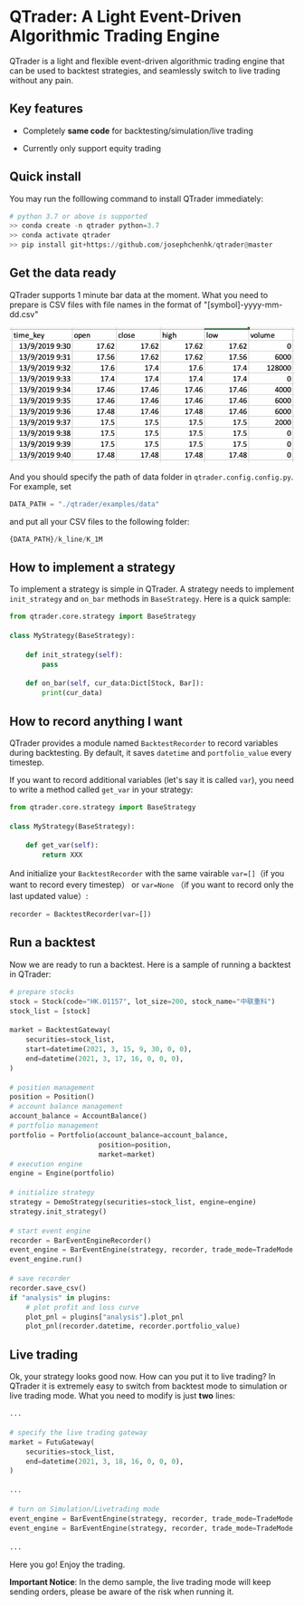 # QTrader: A Light Event-Driven Algorithmic Trading Engine

QTrader is a light and flexible event-driven algorithmic trading engine that can be used to backtest strategies, 
and seamlessly switch to live trading without any pain.

## Key features

* Completely **same code** for backtesting/simulation/live trading 

* Currently only support equity trading

## Quick install

You may run the folllowing command to install QTrader immediately:

```python
# python 3.7 or above is supported
>> conda create -n qtrader python=3.7
>> conda activate qtrader
>> pip install git+https://github.com/josephchenhk/qtrader@master
```

## Get the data ready

QTrader supports 1 minute bar data at the moment. What you need to prepare is CSV files with file names in the format of 
"[symbol]-yyyy-mm-dd.csv"

![alt text](./contents/bar_data_sample.png "bar data sample")

And you should specify the path of data folder in `qtrader.config.config.py`. For example, set

```python
DATA_PATH = "./qtrader/examples/data" 
```

and put all your CSV files to the following folder:

```python
{DATA_PATH}/k_line/K_1M
```

## How to implement a strategy

To implement a strategy is simple in QTrader. A strategy needs to implement `init_strategy` and `on_bar` methods in 
`BaseStrategy`. Here is a quick sample:

```python
from qtrader.core.strategy import BaseStrategy

class MyStrategy(BaseStrategy):

    def init_strategy(self):
        pass
        
    def on_bar(self, cur_data:Dict[Stock, Bar]):
        print(cur_data)
```

        
## How to record anything I want

QTrader provides a module named `BacktestRecorder` to record variables during backtesting. By default, it saves `datetime` 
and `portfolio_value` every timestep. 

If you want to record additional variables (let's say it is called `var`), you need to write a method called `get_var` in your strategy:

```python
from qtrader.core.strategy import BaseStrategy

class MyStrategy(BaseStrategy):

    def get_var(self):
        return XXX
```

And initialize your `BacktestRecorder` with the same vairable `var=[]`（if you want to record every timestep） or `var=None`
（if you want to record only the last updated value）:

```python
recorder = BacktestRecorder(var=[])
```
    
## Run a backtest

Now we are ready to run a backtest. Here is a sample of running a backtest in QTrader:

```python
# prepare stocks
stock = Stock(code="HK.01157", lot_size=200, stock_name="中联重科")
stock_list = [stock]

market = BacktestGateway(
    securities=stock_list,
    start=datetime(2021, 3, 15, 9, 30, 0, 0),
    end=datetime(2021, 3, 17, 16, 0, 0, 0),
)

# position management
position = Position()
# account balance management
account_balance = AccountBalance()
# portfolio management
portfolio = Portfolio(account_balance=account_balance,
                      position=position,
                      market=market)
# execution engine
engine = Engine(portfolio)

# initialize strategy
strategy = DemoStrategy(securities=stock_list, engine=engine)
strategy.init_strategy()

# start event engine
recorder = BarEventEngineRecorder()
event_engine = BarEventEngine(strategy, recorder, trade_mode=TradeMode.BACKTEST)
event_engine.run()

# save recorder
recorder.save_csv()
if "analysis" in plugins:
    # plot profit and loss curve
    plot_pnl = plugins["analysis"].plot_pnl
    plot_pnl(recorder.datetime, recorder.portfolio_value)
```


## Live trading

Ok, your strategy looks good now. How can you put it to live trading? In QTrader it is
extremely easy to switch from backtest mode to simulation or live trading mode. What you 
need to modify is just **two** lines:

```python
...

# specify the live trading gateway
market = FutuGateway(
    securities=stock_list,
    end=datetime(2021, 3, 18, 16, 0, 0, 0),
)

...

# turn on Simulation/Livetrading mode
event_engine = BarEventEngine(strategy, recorder, trade_mode=TradeMode.SIMULATE)
event_engine = BarEventEngine(strategy, recorder, trade_mode=TradeMode.LIVETRADE)

...
```


Here you go! Enjoy the trading.

**Important Notice**: In the demo sample, the live trading mode will keep sending orders, please be aware 
of the risk when running it.


